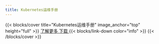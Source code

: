 ```yaml
---
title: Kubernetes运维手册
---
```


{{< blocks/cover title="Kubernetes运维手册" image_anchor="top" height="full" >}}
<a class="btn btn-lg btn-primary me-3 mb-4" href="/kubernetes-handbook/docs/">
  了解更多 <i class="fas fa-arrow-alt-circle-right ms-2"></i>
</a>
<a class="btn btn-lg btn-secondary me-3 mb-4" href="https://github.com/huxulm/kubernetes-handbook">
  下载 <i class="fab fa-github ms-2 "></i>
</a>
{{< blocks/link-down color="info" >}}
{{< /blocks/cover >}}